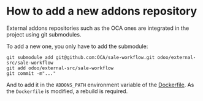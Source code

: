 # How to add a new addons repository

External addons repositories such as the OCA ones are integrated in
the project using git submodules.

To add a new one, you only have to add the submodule:

```
git submodule add git@github.com:OCA/sale-workflow.git odoo/external-src/sale-workflow
git add odoo/external-src/sale-workflow
git commit -m"..."
```

And to add it in the `ADDONS_PATH` environment variable of the
[Dockerfile](../odoo/Dockerfile). As the `Dockerfile` is modified, a rebuild is
required.
